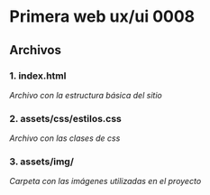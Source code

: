 # Primera web ux/ui 0008

## Archivos

### 1. index.html
_Archivo con la estructura básica del sitio_

### 2. assets/css/estilos.css
_Archivo con las clases de css_

### 3. assets/img/
_Carpeta con las imágenes utilizadas en el proyecto_
